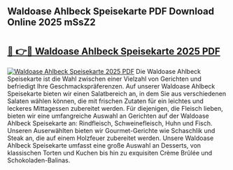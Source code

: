 ## Waldoase Ahlbeck Speisekarte PDF Download Online 2025 mSsZ2

# <h2><a href="http://gc61wri.nevu.top/?p=Waldoase+Ahlbeck+Speisekarte">🔗 👉🔴 Waldoase Ahlbeck Speisekarte 2025 PDF</a></h2>

[![Waldoase Ahlbeck Speisekarte 2025 PDF](https://i.imgur.com/dBaPXMq.png)](http://gc61wri.nevu.top/?p=Waldoase+Ahlbeck+Speisekarte)
Die Waldoase Ahlbeck Speisekarte ist die Wahl zwischen einer Vielzahl von Gerichten und befriedigt Ihre Geschmackspräferenzen. Auf unserer Waldoase Ahlbeck Speisekarte bieten wir einen Salatbereich an, in dem Sie aus verschiedenen Salaten wählen können, die mit frischen Zutaten für ein leichtes und leckeres Mittagessen zubereitet werden. Für diejenigen, die Fleisch lieben, bieten wir eine umfangreiche Auswahl an Gerichten auf der Waldoase Ahlbeck Speisekarte an: Rindfleisch, Schweinefleisch, Huhn und Fisch. Unseren Auserwählten bieten wir Gourmet-Gerichte wie Schaschlik und Steak an, die auf einem Holzfeuer zubereitet werden. Unsere Waldoase Ahlbeck Speisekarte umfasst eine große Auswahl an Desserts, von klassischen Torten und Kuchen bis hin zu exquisiten Crème Brûlée und Schokoladen-Balinas.
